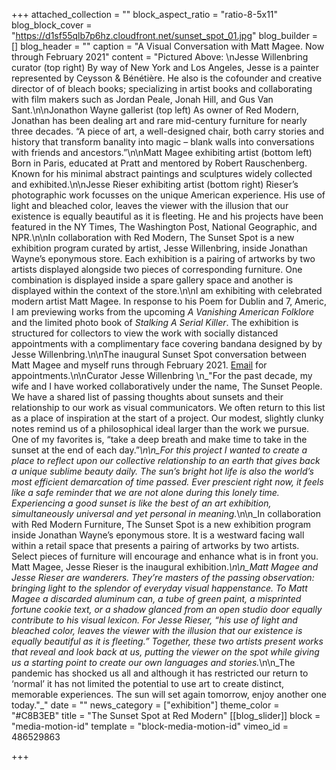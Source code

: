 +++
attached_collection = ""
block_aspect_ratio = "ratio-8-5x11"
blog_block_cover = "https://d1sf55qlb7p6hz.cloudfront.net/sunset_spot_01.jpg"
blog_builder = []
blog_header = ""
caption = "A Visual Conversation with Matt Magee. Now through February 2021"
content = "Pictured Above:  \nJesse Willenbring curator (top right) By way of New York and Los Angeles, Jesse is a painter represented by Ceysson & Bénétière. He also is the cofounder and creative director of of bleach books; specializing in artist books and collaborating with film makers such as Jordan Peale, Jonah Hill, and Gus Van Sant.\n\nJonathon Wayne gallerist (top left) As owner of Red Modern, Jonathan has been dealing art and rare mid-century furniture for nearly three decades. “A piece of art, a well-designed chair, both carry stories and history that transform banality into magic – blank walls into conversations with friends and ancestors.”\n\nMatt Magee exhibiting artist (bottom left) Born in Paris, educated at Pratt and mentored by Robert Rauschenberg. Known for his minimal abstract paintings and sculptures widely collected and exhibited.\n\nJesse Rieser exhibiting artist (bottom right) Rieser’s photographic work focusses on the unique American experience. His use of light and bleached color, leaves the viewer with the illusion that our existence is equally beautiful as it is fleeting. He and his projects have been featured in the NY Times, The Washington Post, National Geographic, and NPR.\n\nIn collaboration with Red Modern, The Sunset Spot is a new exhibition program curated by artist, Jesse Willenbring, inside Jonathan Wayne’s eponymous store. Each exhibition is a pairing of artworks by two artists displayed alongside two pieces of corresponding furniture. One combination is displayed inside a spare gallery space and another is displayed within the context of the store.\n\nI am exhibiting with celebrated modern artist Matt Magee. In response to his Poem for Dublin and 7, Americ, I am previewing works from the upcoming _A Vanishing American Folklore_ and the limited photo book of _Stalking A Serial Killer_. The exhibition is structured for collectors to view the work with socially distanced appointments with a complimentary face covering bandana designed by by Jesse Willenbring.\n\nThe inaugural Sunset Spot conversation between Matt Magee and myself runs through February 2021. [Email](Mailto:INFO@REDMODERNFURNITURE.COM) for appointments.\n\nCurator Jesse Willenbring­  \n_\"For the past decade, my wife and I have worked collaboratively under the name, The Sunset People. We have a shared list of passing thoughts about sunsets and their relationship to our work as visual communicators. We often return to this list as a place of inspiration at the start of a project. Our modest, slightly clunky notes remind us of a philosophical ideal larger than the work we pursue. One of my favorites is, “take a deep breath and make time to take in the sunset at the end of each day.”_\n\n_For this project I wanted to create a place to reflect upon our collective relationship to an earth that gives back a unique sublime beauty daily. The sun’s bright hot life is also the world’s most efficient demarcation of time passed. Ever prescient right now, it feels like a safe reminder that we are not alone during this lonely time. Experiencing a good sunset is like the best of an art exhibition, simultaneously universal and yet personal in meaning._\n\n_In collaboration with Red Modern Furniture, The Sunset Spot is a new exhibition program inside Jonathan Wayne’s eponymous store. It is a westward facing wall within a retail space that presents a pairing of artworks by two artists. Select pieces of furniture will encourage and enhance what is in front you. Matt Magee, Jesse Rieser is the inaugural exhibition._\n\n_Matt Magee and Jesse Rieser are wanderers. They’re masters of the passing observation: bringing light to the splendor of everyday visual happenstance. To Matt Magee a discarded aluminum can, a tube of green paint, a misprinted fortune cookie text, or a shadow glanced from an open studio door equally contribute to his visual lexicon. For Jesse Rieser, “his use of light and bleached color, leaves the viewer with the illusion that our existence is equally beautiful as it is fleeting.” Together, these two artists present works that reveal and look back at us, putting the viewer on the spot while giving us a starting point to create our own languages and stories._\n\n_The pandemic has shocked us all and although it has restricted our return to ‘normal’ it has not limited the potential to use art to create distinct, memorable experiences. The sun will set again tomorrow, enjoy another one today.\"_"
date = ""
news_category = ["exhibition"]
theme_color = "#C8B3EB"
title = "The Sunset Spot at Red Modern"
[[blog_slider]]
block = "media-motion-id"
template = "block-media-motion-id"
vimeo_id = 486529863

+++
